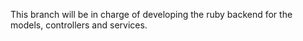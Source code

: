 This branch will be in charge of developing the ruby backend for the models, controllers and services.
